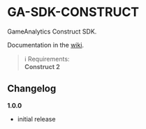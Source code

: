 GA-SDK-CONSTRUCT
==========

GameAnalytics Construct SDK.

Documentation in the [wiki](https://github.com/GameAnalytics/GA-SDK-CONSTRUCT/wiki).

> :information_source:
> Requirements:<br/>
> **Construct 2**

Changelog
---------
<!--(CHANGELOG_TOP)-->
**1.0.0**
* initial release

